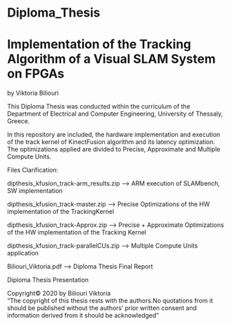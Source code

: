 # Diploma_Thesis
# Implementation of the Tracking Algorithm of a Visual SLAM System on FPGAs
by Viktoria Biliouri

This Diploma Thesis was conducted within the curriculum of the Department of Electrical and Computer Engineering, University of Thessaly, Greece. 

In this repository are included, the hardware implementation and execution of the track kernel of KinectFusion algorithm and its latency optimization.
The optimizations applied are divided to Precise, Approximate and Multiple Compute Units.

Files Clarification:

dipthesis_kfusion_track-arm_results.zip  -->  ARM execution of SLAMbench, SW implementation

dipthesis_kfusion_track-master.zip --> Precise Optimizations of the HW implementation of the TrackingKernel

dipthesis_kfusion_track-Approx.zip --> Precise + Approximate Optimizations of the HW implementation of the Tracking Kernel

dipthesis_kfusion_track-parallelCUs.zip --> Multiple Compute Units application

Biliouri_Viktoria.pdf --> Diploma Thesis Final Report

Diploma Thesis Presentation


Copyright© 2020 by Biliouri Viktoria                                                                                                
“The copyright of this thesis rests with the authors.No quotations from it should be published without the authors’ prior written consent and information derived from it should be acknowledged”
